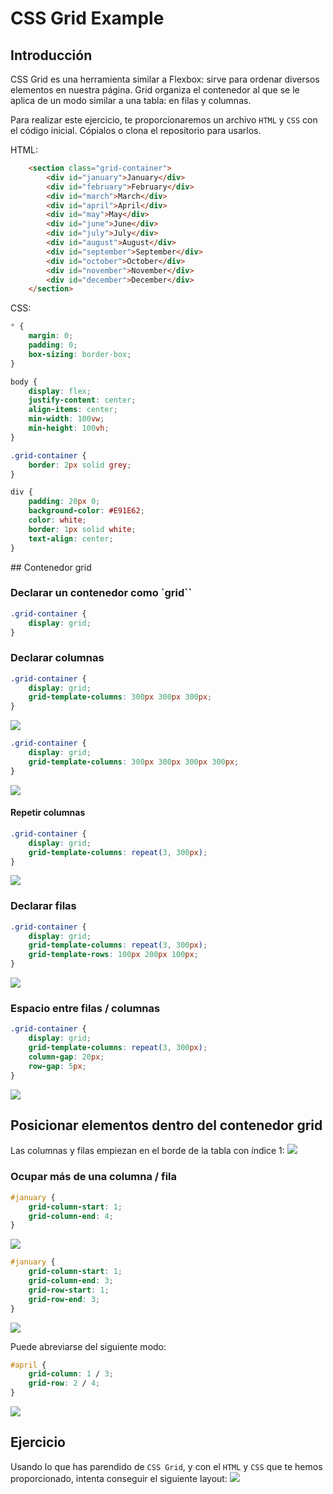 # CSS Grid Example

## Introducción
CSS Grid es una herramienta similar a Flexbox: sirve para ordenar diversos elementos en nuestra página. Grid organiza el contenedor al que se le aplica de un modo similar a una tabla: en filas y columnas.

Para realizar este ejercicio, te proporcionaremos un archivo `HTML` y `CSS` con el código inicial. Cópialos o clona el repositorio para usarlos.

HTML:
```html
    <section class="grid-container">
        <div id="january">January</div>
        <div id="february">February</div>
        <div id="march">March</div>
        <div id="april">April</div>
        <div id="may">May</div>
        <div id="june">June</div>
        <div id="july">July</div>
        <div id="august">August</div>
        <div id="september">September</div>
        <div id="october">October</div>
        <div id="november">November</div>
        <div id="december">December</div>
    </section>
```

CSS:
```css
* {
    margin: 0;
    padding: 0;
    box-sizing: border-box;
}

body {
    display: flex;
    justify-content: center;
    align-items: center;
    min-width: 100vw;
    min-height: 100vh;
}

.grid-container {
    border: 2px solid grey;
}

div {
    padding: 20px 0;
    background-color: #E91E62;
    color: white;
    border: 1px solid white;
    text-align: center;
}
```

## Contenedor grid

### Declarar un contenedor como `grid``
```css
.grid-container {
    display: grid;
}
```

### Declarar columnas
```css
.grid-container {
    display: grid;
    grid-template-columns: 300px 300px 300px;
}
```
![](./assets/grid_columns_1.png)

```css
.grid-container {
    display: grid;
    grid-template-columns: 300px 300px 300px 300px;
}
```
![](./assets/grid_columns_2.png)

#### Repetir columnas
```css
.grid-container {
    display: grid;
    grid-template-columns: repeat(3, 300px);
}
```
![](./assets/grid_columns_1.png)

### Declarar filas
```css
.grid-container {
    display: grid;
    grid-template-columns: repeat(3, 300px);
    grid-template-rows: 100px 200px 100px;
}
```
![](./assets/grid_rows_1.png)

### Espacio entre filas / columnas
```css
.grid-container {
    display: grid;
    grid-template-columns: repeat(3, 300px);
    column-gap: 20px;
    row-gap: 5px;
}
```
![](./assets/grid_gap.png)


## Posicionar elementos dentro del contenedor grid
Las columnas y filas empiezan en el borde de la tabla con índice 1:
![](./assets/grid_lines.png)

### Ocupar más de una columna / fila
```css
#january {
    grid-column-start: 1;
    grid-column-end: 4;
}
```
![](./assets/grid_start_end_1.png)

```css
#january {
    grid-column-start: 1;
    grid-column-end: 3;
    grid-row-start: 1;
    grid-row-end: 3;
}
```
![](./assets/grid_start_end_2.png)

Puede abreviarse del siguiente modo:
```css
#april {
    grid-column: 1 / 3;
    grid-row: 2 / 4;
}
```
![](./assets/grid_start_end_3.png)


## Ejercicio
Usando lo que has parendido de `CSS Grid`, y con el `HTML` y `CSS` que te hemos proporcionado, intenta conseguir el siguiente layout:
![](./assets/grid_exercise.png)